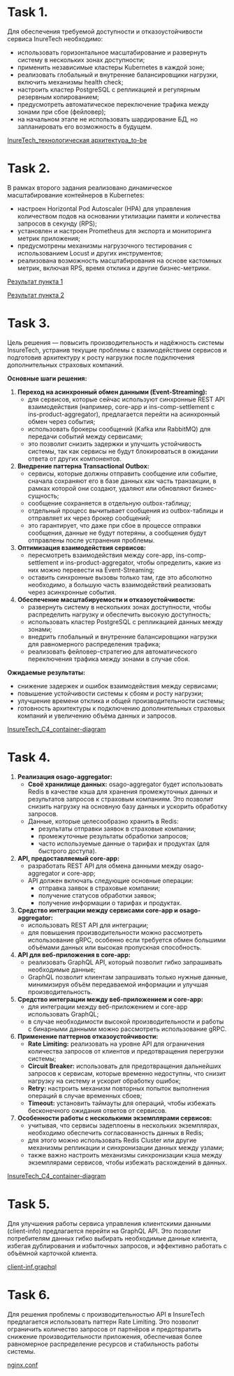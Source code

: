 # Task 1.

Для обеспечения требуемой доступности и отказоустойчивости сервиса InureTech необходимо:

- использовать горизонтальное масштабирование и развернуть систему в нескольких зонах доступности;
- применить независимые кластеры Kubernetes в каждой зоне;
- реализовать глобальный и внутренние балансировщики нагрузки, включить механизмы health check;
- настроить кластер PostgreSQL с репликацией и регулярным резервным копированием;
- предусмотреть автоматическое переключение трафика между зонами при сбое (фейловер);
- на начальном этапе не использовать шардирование БД, но запланировать его возможность в будущем.

[InureTech_технологическая архитектура_to-be](task1/InureTech_технологическая%20архитектура_to-be.drawio)

# Task 2.

В рамках второго задания реализовано динамическое масштабирование контейнеров в Kubernetes:

- настроен Horizontal Pod Autoscaler (HPA) для управления количеством подов на основании утилизации памяти и количества запросов в секунду (RPS);
- установлен и настроен Prometheus для экспорта и мониторинга метрик приложения;
- предусмотрены механизмы нагрузочного тестирования с использованием Locust и других инструментов;
- реализована возможность масштабирования на основе кастомных метрик, включая RPS, время отклика и другие бизнес-метрики.


[Результат пункта 1](task2/subtask1-result)

[Результат пункта 2](task2/subtask2-result)


# Task 3.

Цель решения — повысить производительность и надёжность системы InsureTech, устранив текущие проблемы с взаимодействием сервисов и подготовив архитектуру к росту нагрузки после подключения дополнительных страховых компаний.

**Основные шаги решения:**

1. **Переход на асинхронный обмен данными (Event-Streaming):** 
    - для сервисов, которые сейчас используют синхронные REST API взаимодействия (например, core-app и ins-comp-settlement с ins-product-aggregator), предлагается перейти на асинхронный обмен через события;
    - использовать брокеры сообщений (Kafka или RabbitMQ) для передачи событий между сервисами;
    - это позволит снизить задержки и улучшить устойчивость системы, так как сервисы не будут блокироваться в ожидании ответа от других компонентов.
2. **Внедрение паттерна Transactional Outbox:**
    - сервисы, которые должны отправить сообщение или событие, сначала сохраняют его в базе данных как часть транзакции, в рамках которой они создают, удаляют или обновляют бизнес-сущность;
    - сообщение сохраняется в отдельную outbox-таблицу;
    - отдельный процесс вычитывает сообщения из outbox-таблицы и отправляет их через брокер сообщений;
    - это гарантирует, что даже при сбое в процессе отправки сообщения, данные не будут потеряны, а сообщения будут отправлены после устранения проблемы.
3. **Оптимизация взаимодействия сервисов:**
    - пересмотреть взаимодействия между core-app, ins-comp-settlement и ins-product-aggregator, чтобы определить, какие из них можно перевести на Event-Streaming;
    - оставить синхронные вызовы только там, где это абсолютно необходимо, а большую часть взаимодействий реализовать через асинхронные события.
4. **Обеспечение масштабируемости и отказоустойчивости:**
    - развернуть систему в нескольких зонах доступности, чтобы распределить нагрузку и обеспечить высокую доступность;
    - использовать кластер PostgreSQL с репликацией данных между зонами;
    - внедрить глобальный и внутренние балансировщики нагрузки для равномерного распределения трафика;
    - реализовать фейловер-стратегию для автоматического переключения трафика между зонами в случае сбоя.

**Ожидаемые результаты:**

- снижение задержек и ошибок взаимодействия между сервисами;
- повышение устойчивости системы к сбоям и росту нагрузки;
- улучшение времени отклика и общей производительности системы;
- готовность архитектуры к подключению дополнительных страховых компаний и увеличению объёма данных и запросов.


[InsureTech_C4_сontainer-diagram](task3/InsureTech_C4_сontainer-diagram.drawio.xml)


# Task 4.

1. **Реализация osago-aggregator:**
    - **Своё хранилище данных:** osago-aggregator будет использовать Redis в качестве кэша для хранения промежуточных данных и результатов запросов к страховым компаниям. Это позволит снизить нагрузку на основную базу данных и ускорить обработку запросов.
    - Данные, которые целесообразно хранить в Redis:
        - результаты отправки заявок в страховые компании;
        - промежуточные результаты обработки запросов;
        - часто используемые данные о тарифах и продуктах (для быстрого доступа).
2. **API, предоставляемый core-app:**
    - разработать REST API для обмена данными между osago-aggregator и core-app;
    - API должен включать следующие основные операции:
        - отправка заявок в страховые компании;
        - получение статусов обработки заявок;
        - получение информации о тарифах и продуктах.
3. **Средство интеграции между сервисами core-app и osago-aggregator:**
    - использовать REST API для интеграции;
    - для повышения производительности можно рассмотреть использование gRPC, особенно если требуется обмен большими объёмами данных или высокая пропускная способность.
4. **API для веб-приложения в core-app:**
    - реализовать GraphQL API, который позволит гибко запрашивать необходимые данные;
    - GraphQL позволит клиентам запрашивать только нужные данные, минимизируя объём передаваемой информации и улучшая производительность.
5. **Средство интеграции между веб-приложением и core-app:**
    - для интеграции между веб-приложением и core-app использовать GraphQL;
    - в случае необходимости высокой производительности и работы с бинарными данными можно рассмотреть использование gRPC.
6. **Применение паттернов отказоустойчивости:**
    - **Rate Limiting:** реализовать на уровне API для ограничения количества запросов от клиентов и предотвращения перегрузки системы;
    - **Circuit Breaker:** использовать для предотвращения дальнейших запросов к сервисам, которые временно недоступны, что снизит нагрузку на систему и ускорит обработку ошибок;
    - **Retry:** настроить механизм повторных попыток выполнения операций в случае временных сбоев;
    - **Timeout:** установить таймауты для операций, чтобы избежать бесконечного ожидания ответов от сервисов.
7. **Особенности работы с несколькими экземплярами сервисов:**
    - учитывая, что сервисы задеплоены в нескольких экземплярах, необходимо обеспечить согласованность данных в Redis;
    - для этого можно использовать Redis Cluster или другие механизмы репликации и синхронизации данных между узлами;
    - также важно настроить механизмы синхронизации кэша между экземплярами сервисов, чтобы избежать расхождений в данных.

[InsureTech_C4_сontainer-diagram](task4/InsureTech_C4_сontainer-diagram.drawio.xml)


# Task 5.

Для улучшения работы сервиса управления клиентскими данными (client-info) предлагается перейти на GraphQL API. Это позволит потребителям данных гибко выбирать необходимые данные клиента, избегая дублирования и избыточных запросов, и эффективно работать с объёмной карточкой клиента.

[client-inf.graphql](task5/client-inf.graphql)


# Task 6.


Для решения проблемы с производительностью API в InsureTech предлагается использовать паттерн Rate Limiting. Это позволит ограничить количество запросов от партнёров и предотвратить снижение производительности приложения, обеспечивая более равномерное распределение ресурсов и стабильность работы системы.

[nginx.conf](task5/nginx.conf)

